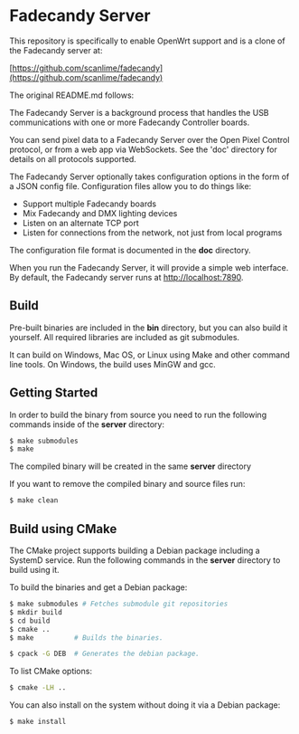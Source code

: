 Fadecandy Server
================

This repository is specifically to enable OpenWrt support and is a clone of the Fadecandy server at:

[https://github.com/scanlime/fadecandy](https://github.com/scanlime/fadecandy)

The original README.md follows:


The Fadecandy Server is a background process that handles the USB communications with one or more Fadecandy Controller boards.

You can send pixel data to a Fadecandy Server over the Open Pixel Control protocol, or from a web app via WebSockets. See the 'doc' directory for details on all protocols supported.

The Fadecandy Server optionally takes configuration options in the form of a JSON config file. Configuration files allow you to do things like:

* Support multiple Fadecandy boards
* Mix Fadecandy and DMX lighting devices
* Listen on an alternate TCP port
* Listen for connections from the network, not just from local programs

The configuration file format is documented in the **doc** directory.

When you run the Fadecandy Server, it will provide a simple web interface. By default, the Fadecandy server runs at [http://localhost:7890](http://localhost:7890).

Build
-----

Pre-built binaries are included in the **bin** directory, but you can also build it yourself. All required libraries are included as git submodules.

It can build on Windows, Mac OS, or Linux using Make and other command line tools. On Windows, the build uses MinGW and gcc.


Getting Started
---------------

In order to build the binary from source you need to run the following commands inside of the **server** directory:

```bash
$ make submodules
$ make
```

The compiled binary will be created in the same **server** directory

If you want to remove the compiled binary and source files run:

```bash
$ make clean
```


Build using CMake
-----------------

The CMake project supports building a Debian package including a SystemD service. Run the following commands in the **server** directory to build using it.

To build the binaries and get a Debian package:


```bash
$ make submodules # Fetches submodule git repositories
$ mkdir build
$ cd build
$ cmake ..
$ make          # Builds the binaries.

$ cpack -G DEB  # Generates the debian package.
```

To list CMake options:

```bash
$ cmake -LH ..
```

You can also install on the system without doing it via a Debian package:
```bash
$ make install
```
